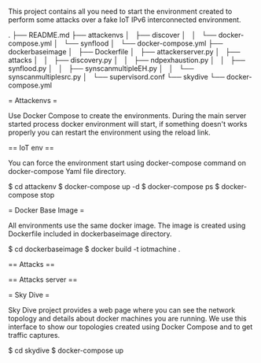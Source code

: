 This project contains all you need to start the environment created to perform some attacks over a fake IoT IPv6 interconnected environment.

.
├── README.md
├── attackenvs
│   ├── discover
│   │   └── docker-compose.yml
│   └── synflood
│       └── docker-compose.yml
├── dockerbaseimage
│   ├── Dockerfile
│   ├── attackerserver.py
│   ├── attacks
│   │   ├── discovery.py
│   │   ├── ndpexhaustion.py
│   │   ├── synflood.py
│   │   ├── synscanmultipleEH.py
│   │   └── synscanmultiplesrc.py
│   └── supervisord.conf
└── skydive
    └── docker-compose.yml


= Attackenvs =

Use Docker Compose to create the environments. During the main server started process docker environment will start, if something doesn't works properly you can restart the environment using the reload link.

== IoT env ==

You can force the environment start using docker-compose command on docker-compose Yaml file directory.

$ cd attackenv
$ docker-compose up -d
$ docker-compose ps
$ docker-compose stop

= Docker Base Image =

All environments use the same docker image. The image is created using Dockerfile included in dockerbaseimage directory.

$ cd dockerbaseimage
$ docker build -t iotmachine .

== Attacks ==

== Attacks server ==

= Sky Dive =

Sky Dive project provides a web page where you can see the network topology and details about docker machines you are running.
We use this interface to show our topologies created using Docker Compose and to get traffic captures.

$ cd skydive
$ docker-compose up
